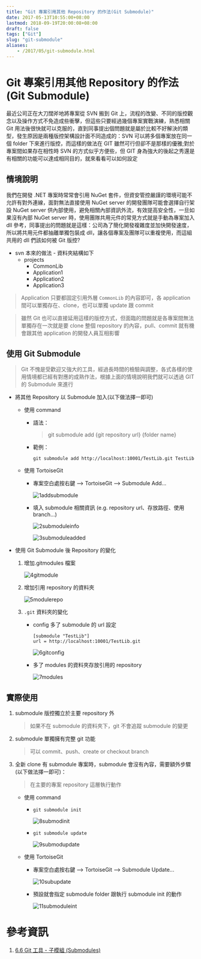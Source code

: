 ```yaml
---
title: "Git 專案引用其他 Repository 的作法(Git Submodule)"
date: 2017-05-13T10:55:00+08:00
lastmod: 2018-09-19T20:00:08+08:00
draft: false
tags: ["Git"]
slug: "git-submodule"
aliases:
    - /2017/05/git-submodule.html
---
```

# Git 專案引用其他 Repository 的作法(Git Submodule)
最近公司正在大刀闊斧地將專案從 SVN 搬到 Git 上，流程的改變、不同的版控觀念以及操作方式不免造成些衝擊，但這些只要經過幾個專案實戰演練，熟悉相關 Git 用法後很快就可以克服的，直到同事提出個問題就是屬於比較不好解決的類型，發生原因是兩種版控架構設計面不同造成的：SVN 可以將多個專案放在同一個 folder 下來進行版控，而這樣的做法在 GIT 雖然可行但卻不是那樣的優雅;對於專案間如果存在相性時 SVN 的方式似乎方便些，但 GIT 身為強大的後起之秀還是有相關的功能可以達成相同目的，就來看看可以如何設定

## 情境說明

我們在開發 .NET 專案時常常會引用 NuGet 套件，但資安管控嚴謹的環境可能不允許有對外連線，面對無法直接使用 NuGet server 的開發團隊可能會選擇自行架設 NuGet server 供內部使用，避免相關內部資訊外流，有效提高安全性，一旦如果沒有內部 NuGet server 時，使用團隊共用元件的常見方式就是手動為專案加入 dll 參考，同事提出的問題就是這樣：公司為了簡化開發複雜度並加快開發速度，所以將共用元件都抽離單獨包裝成 dll，讓各個專案及團隊可以重複使用，而這組共用的 dll 們該如何被 Git 版控?

*   svn 本來的做法 - 資料夾結構如下
    *   projects
        *   CommonLib
        *   Application1
        *   Application2
        *   Application3

> Application 只要都固定引用外層 `CommonLib` 的內容即可，各 application 間可以單獨存在、clone，也可以單獨 update 跟 commit


> 雖然 Git 也可以直接延用這樣的版控方式，但面臨的問題就是各專案間無法單獨存在一次就是要 clone 整個 repository 的內容，pull、commit 就有機會跟其他 application 的開發人員互相影響

## 使用 Git Submodule

> Git 不愧是受歡迎又強大的工具，經過長時間的檢驗與調整，各式各樣的使用情境都已經有對應的成熟作法，根據上面的情境說明我們就可以透過 GIT 的 Submodule 來進行

*   將其他 Repository 以 Submodule 加入(以下做法擇一即可)

    *   使用 command

        *   語法：

            >git submodule add {git repository url} {folder name}

        *   範例：

            ```
            git submodule add http://localhost:10001/TestLib.git TestLib
            ```

    *   使用 TortoiseGit

        *   專案空白處按右鍵 --> TortoiseGit --> Submodule Add...

            ![1addsubmodule](https://cloud.githubusercontent.com/assets/3851540/26021375/621d8b98-37be-11e7-92ad-c3fd84483089.png)

        * 填入 submodule 相關資訊 (e.g. repository url、存放路徑、使用 branch...)

            ![2submoduleinfo](https://cloud.githubusercontent.com/assets/3851540/26021377/62317ca2-37be-11e7-9ac1-6000de0f2e3d.png)

            ![3submoduleadded](https://cloud.githubusercontent.com/assets/3851540/26021378/6231eae8-37be-11e7-80e7-efa526b1328d.png)

*   使用 Git Submodule 後 Repository 的變化

    1.  增加.gitmodules 檔案
        
        ![4gitmodule](https://cloud.githubusercontent.com/assets/3851540/26021379/62340896-37be-11e7-8b48-2af5e18fb8b0.png)

    2.  增加引用 repository 的資料夾

        ![5modulerepo](https://cloud.githubusercontent.com/assets/3851540/26021376/62318102-37be-11e7-8a80-0ee80c87ca01.png)

    3.  `.git` 資料夾的變化


        *   config 多了 submodule 的 url 設定

            ```
            [submodule "TestLib"]
            url = http://localhost:10001/TestLib.git
            ```

            ![6gitconfig](https://cloud.githubusercontent.com/assets/3851540/26021373/61d85adc-37be-11e7-8f66-f3024d76047e.png)

        *   多了 modules 的資料夾存放引用的 repository

            ![7modules](https://cloud.githubusercontent.com/assets/3851540/26021374/620778da-37be-11e7-81d3-0b9f0143de6b.png)

## 實際使用

1.  submodule 版控獨立於主要 repository 外
    
    > 如果不在 submodule 的資料夾下，git 不會追蹤 submodule 的變更

2.  submodule 單獨擁有完整 git 功能

    > 可以 commit、push、create or checkout branch

3.  全新 clone 有 submodule 專案時，submodule 會沒有內容，需要額外步驟(以下做法擇一即可)：

    > 在主要的專案 repository 這層執行動作

    *   使用 command

        - `git submodule init`

            ![8submodinit](https://cloud.githubusercontent.com/assets/3851540/26021891/6563b0ec-37c9-11e7-807b-41e2883c17bb.png)

        - `git submodule update`

            ![9submodupdate](https://cloud.githubusercontent.com/assets/3851540/26021889/654bacb8-37c9-11e7-9a17-12875cda2c21.png)

    *   使用 TortoiseGit
        *   專案空白處按右鍵 --> TortoiseGit --> Submodule Update...

            ![10subupdate](https://cloud.githubusercontent.com/assets/3851540/26021888/654a1420-37c9-11e7-9ee5-51b0782c1b82.png)

        *   預設就會指定 submodule folder 跟執行 submodule init 的動作

            ![11submoduleint](https://cloud.githubusercontent.com/assets/3851540/26021890/655dacc4-37c9-11e7-8f28-03eada93d2fe.png)


# 參考資訊
1.  [6.6 Git 工具 - 子模組 (Submodules)](https://git-scm.com/book/zh-tw/v1/Git-%E5%B7%A5%E5%85%B7-%E5%AD%90%E6%A8%A1%E7%B5%84-Submodules)

